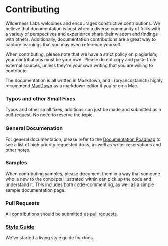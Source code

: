 # Contributing

Wilderness Labs welcomes and encourages constrictive contributions. We believe that documentation is best when a diverse community of folks with a variety of perspectives and experience share their wisdom and findings with others. Additionally, documentation contributions are a great way to capture learnings that you may even reference yourself.

When contributing, please note that we have a strict policy on plagiarism; your contributions must be your own. Please do not copy and paste from external sources, unless they're your own writing that you are willing to contribute.

The documentation is all written in Markdown, and I (bryancostanich) highly recommend [MacDown](https://macdown.uranusjr.com/) as a markdown editor if you're on a Mac. 

### Typos and other Small Fixes

Typos and other small fixes, additions can just be made and submitted as a pull-request. No need to reserve the topic.

### General Documenation

For general documentation, please refer to the [Documentation Roadmap](/DocumentationRoadmap.md) to see a list of high priority requested docs, as well as writer reservations and other notes. 

### Samples

When contributing samples, please document them in a way that someone who is new to the concepts illustrated within can pick up the code and understand it. This includes both code-commenting, as well as a simple sample documentation page. 


### Pull Requests

All contributions should be submitted as [pull requests](https://help.github.com/articles/about-pull-requests/). 


### [Style Guide](style_guide.md)

We've started a living style guide for docs.